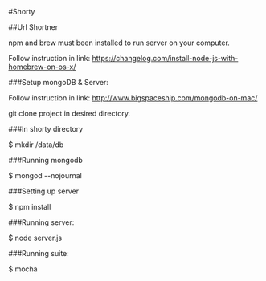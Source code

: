 #Shorty

##Url Shortner

npm and brew must been installed to run server on your computer.

Follow instruction in link: https://changelog.com/install-node-js-with-homebrew-on-os-x/

###Setup mongoDB & Server:

Follow instruction in link: http://www.bigspaceship.com/mongodb-on-mac/

git clone project in desired directory.

###In shorty directory

$ mkdir /data/db

###Running mongodb 

$ mongod --nojournal

###Setting up server

$ npm install

###Running server:

$ node server.js

###Running suite:

$ mocha



